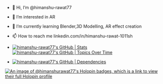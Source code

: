 - 👋 Hi, I’m @himanshu-rawat77
- 👀 I’m interested in AR
- 🌱 I’m currently learning Blender,3D Modelling, AR effect creation
- 📫 How to reach me linkedin.com/in/himanshu-rawat-1011sh

- [![himanshu-rawat77's GitHub | Stats](https://stats.quine.sh/himanshu-rawat77/github?theme=dark)](https://quine.sh?utm_source=widgets&utm_campaign=himanshu-rawat77)       [![himanshu-rawat77's GitHub | Topics Over Time](https://stats.quine.sh/himanshu-rawat77/topics-over-time?theme=dark)](https://quine.sh?utm_source=widgets&utm_campaign=himanshu-rawat77)
- [![himanshu-rawat77's GitHub | Dependencies](https://stats.quine.sh/himanshu-rawat77/dependencies?theme=dark)](https://quine.sh?utm_source=widgets&utm_campaign=himanshu-rawat77)

[![An image of @himanshurawat77's Holopin badges, which is a link to view their full Holopin profile](https://holopin.me/himanshurawat77)](https://holopin.io/@himanshurawat77)
<!---
himanshu-rawat77/himanshu-rawat77 is a ✨ special ✨ repository because its `README.md` (this file) appears on your GitHub profile.
You can click the Preview link to take a look at your changes.
--->

